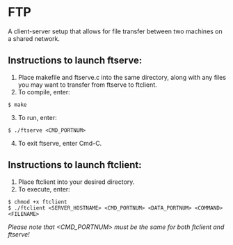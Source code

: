 # FTP
A client-server setup that allows for file transfer between two machines on a shared network.

## Instructions to launch ftserve:
1. Place makefile and ftserve.c into the same directory, along with
  any files you may want to transfer from ftserve to ftclient.
2. To compile, enter:
```shell
$ make
```
3. To run, enter:
```
$ ./ftserve <CMD_PORTNUM>
```
4. To exit ftserve, enter Cmd-C.


## Instructions to launch ftclient:
1. Place ftclient into your desired directory.
2. To execute, enter:
```shell
$ chmod +x ftclient
$ ./ftclient <SERVER_HOSTNAME> <CMD_PORTNUM> <DATA_PORTNUM> <COMMAND> <FILENAME>
```
*Please note that <CMD_PORTNUM> must be the same for both ftclient and ftserve!*
